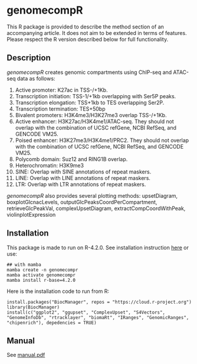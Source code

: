 # genomecompR

This R package is provided to describe the method section of an accompanying article. It does not aim to be extended in terms of features. Please respect the R version described below for full functionality.

## Description

*genomecompR* creates genomic compartments using ChIP-seq and ATAC-seq data as follows:

1) Active promoter: K27ac in TSS-/+1Kb.
2) Transcription initiation: TSS-1/+1kb overlapping with Ser5P peaks.
3) Transcription elongation: TSS+1kb to TES overlapping Ser2P.
4) Transcription termination: TES+50bp
5) Bivalent promoters: H3K4me3/H3K27me3 overlap TSS-/+1Kb. 
6) Active enhancer: H3K27ac/H3K4me1/ATAC-seq. They should not overlap with the combination of UCSC refGene, NCBI RefSeq, and GENCODE VM25.
7) Poised enhancer: H3K27me3/H3K4me1/PRC2. They should not overlap with the combination of UCSC refGene, NCBI RefSeq, and GENCODE VM25.
8) Polycomb domain: Suz12 and RING1B overlap.
9) Heterochromatin: H3K9me3
10) SINE: Overlap with SINE annotations of repeat maskers.
11) LINE: Overlap with LINE annotations of repeat maskers.
12) LTR: Overlap with LTR annotations of repeat maskers.

*genomecompR* also provides several plotting methods: upsetDiagram, boxplotGlcnacLevels, outputGlcPeaksCoordPerCompartment, retrieveGlcPeakVal, complexUpsetDiagram, extractCompCoordWithPeak, violinplotExpression

## Installation

This package is made to run on R-4.2.0. See installation instruction [here](https://cran.r-project.org/) or use:

```
## with mamba
mamba create -n genomecompr
mamba activate genomecompr
mamba install r-base=4.2.0
```

Here is the installation code to run from R:

```
install.packages("BiocManager", repos = "https://cloud.r-project.org")
library(BiocManager)
install(c("ggplot2", "ggupset", "ComplexUpset", "S4Vectors", "GenomeInfoDb", "rtracklayer", "biomaRt", "IRanges", "GenomicRanges", "chipenrich"), depedencies = TRUE)
```

## Manual

See [manual.pdf](https://github.com/descostesn/genomecompR/blob/main/manual.pdf)
